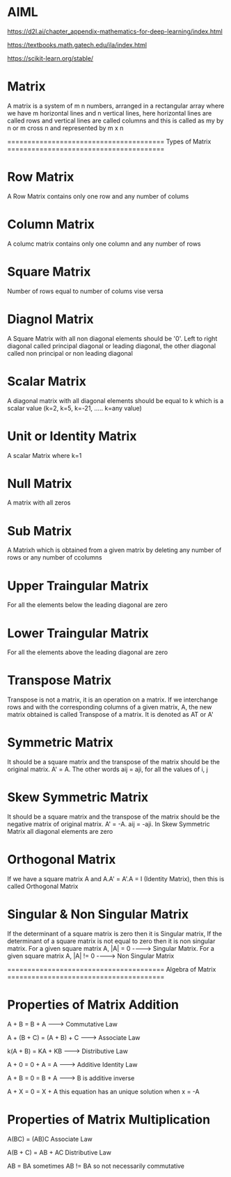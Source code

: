 # AIML

https://d2l.ai/chapter_appendix-mathematics-for-deep-learning/index.html

https://textbooks.math.gatech.edu/ila/index.html

https://scikit-learn.org/stable/

Matrix
======
A matrix is a system of m n numbers, arranged in a rectangular array where we have m horizontal lines and n vertical lines, here horizontal lines are called rows and vertical lines are called columns and this is called as my by n or m cross n and represented by m x n

======================================= Types of Matrix =======================================

Row Matrix
==========
A Row Matrix contains only one row and any number of colums

Column Matrix
=============
A columc matrix contains only one column and any number of rows

Square Matrix
=============
Number of rows equal to number of colums vise versa

Diagnol Matrix
==============
A Square Matrix with all non diagonal elements should be '0'. Left to right diagonal called principal diagonal or leading diagonal, the other diagonal called non   principal or non leading diagonal

Scalar Matrix
=============
A diagonal matrix with all diagonal elements should be equal to k which is a scalar value (k=2, k=5, k=-21, ..... k=any value)

Unit or Identity Matrix
=======================
A scalar Matrix where k=1

Null Matrix
===========
A matrix with all zeros

Sub Matrix
==========
A Matrixh which is obtained from a given matrix by deleting any number of rows or any number of ccolumns

Upper Traingular Matrix
=======================
For all the elements below the leading diagonal are zero

Lower Traingular Matrix
=======================
For all the elements above the leading diagonal are zero

Transpose Matrix
================
Transpose is not a matrix, it is an operation on a matrix. If we interchange rows and with the corresponding columns of a given matrix, A, the new matrix obtained is called Transpose of a matrix. It is denoted as AT or A'

Symmetric Matrix
================
It should be a square matrix and the transpose of the matrix should be the original matrix. A' = A. The other words aij = aji, for all the values of i, j

Skew Symmetric Matrix
=====================
It should be a square matrix and the transpose of the matrix should be the negative matrix of original matrix. A' = -A. aij = -aji. In Skew Symmetric Matrix all diagonal elements are zero

Orthogonal Matrix
=================
If we have a square matrix A and A.A' = A'.A = I (Identity Matrix), then this is called Orthogonal Matrix

Singular & Non Singular Matrix
==============================
If the determinant of a square matrix is zero then it is Singular matrix, If the determinant of a square matrix is not equal to zero then it is non singular matrix. For a given square matrix A, |A| = 0 ----> Singular Matrix. For a given square matrix A, |A| != 0 ----> Non Singular Matrix


======================================= Algebra of Matrix =======================================

Properties of Matrix Addition
=============================
A + B = B + A                  ---> Commutative Law

A + (B + C) = (A + B) + C      ---> Associate Law

k(A + B) = KA + KB             ---> Distributive Law

A + 0 = 0 + A = A              ---> Additive Identity Law

A + B = 0 = B + A              ---> B is additive inverse

A + X = 0 = X + A this equation has an unique solution when x = -A

Properties of Matrix Multiplication
===================================
A(BC) = (AB)C Associate Law

A(B + C) = AB + AC Distributive Law

AB = BA sometimes AB != BA so not necessarily commutative
